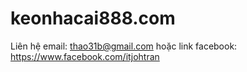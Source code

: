 # keonhacai888.com

Liên hệ email:       thao31b@gmail.com
hoặc link facebook:  https://www.facebook.com/itjohtran